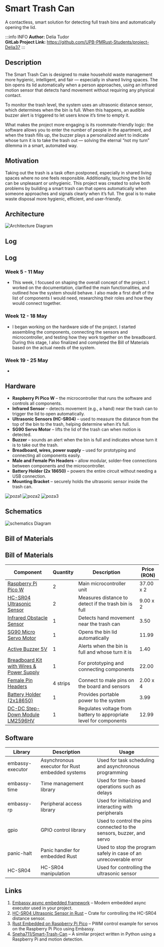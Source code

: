 # Smart Trash Can

A contactless, smart solution for detecting full trash bins and automatically opening the lid.

:::info INFO
**Author:** Delia Tudor \
**GitLab Project Link:** https://github.com/UPB-PMRust-Students/proiect-Delia37
:::


## Description

The Smart Trash Can is designed to make household waste management more hygienic, intelligent, and fair — especially in shared living spaces. The bin opens its lid automatically when a person approaches, using an infrared motion sensor that detects hand movement without requiring any physical contact.

To monitor the trash level, the system uses an ultrasonic distance sensor, which determines when the bin is full. When this happens, an audible buzzer alert is triggered to let users know it’s time to empty it.

What makes the project more engaging is its roommate-friendly logic: the software allows you to enter the number of people in the apartment, and when the trash fills up, the buzzer plays a personalized alert to indicate whose turn it is to take the trash out — solving the eternal “not my turn” dilemma in a smart, automated way.

## Motivation

Taking out the trash is a task often postponed, especially in shared living spaces where no one feels responsible. Additionally, touching the bin lid can be unpleasant or unhygienic. This project was created to solve both problems by building a smart trash can that opens automatically when someone approaches and signals clearly when it’s full. The goal is to make waste disposal more hygienic, efficient, and user-friendly.

## Architecture

 ![Architecture Diagram](./arhitectura1.webp) <!-- replace with the correct path if needed -->

## Log

## Log

### Week 5 - 11 May
- This week, I focused on shaping the overall concept of the project. I worked on the documentation, clarified the main functionalities, and outlined how the system should behave. I also made a first draft of the list of components I would need, researching their roles and how they would connect together.

### Week 12 - 18 May
- I began working on the hardware side of the project. I started assembling the components, connecting the sensors and microcontroller, and testing how they work together on the breadboard. During this stage, I also finalized and completed the Bill of Materials based on the actual needs of the system.

### Week 19 - 25 May
- 

## Hardware

- **Raspberry Pi Pico W** – the microcontroller that runs the software and controls all components.
- **Infrared Sensor** – detects movement (e.g., a hand) near the trash can to trigger the lid to open automatically.
- **Ultrasonic Sensors (HC-SR04)** – used to measure the distance from the top of the bin to the trash, helping determine when it’s full.
- **SG90 Servo Motor** – lifts the lid of the trash can when motion is detected.
- **Buzzer** – sounds an alert when the bin is full and indicates whose turn it is to take out the trash.
- **Breadboard, wires, power supply** – used for prototyping and connecting all components easily.
- **Male and Female Pin Headers** – allow modular, solder-free connections between components and the microcontroller.
- **Battery Holder (2x 18650)** – powers the entire circuit without needing a USB connection.
- **Mounting Bracket** – securely holds the ultrasonic sensor inside the trash can.

![poza1](./poza1.webp)
![poza2](./poza2.webp)
![poza3](./poza3.webp)

## Schematics
![schematics Diagram](./schematic.webp) <!-- replace with the correct path if needed -->

## Bill of Materials
## Bill of Materials

| Component | Quantity | Description | Price (RON) |
|----------|----------|-------------|-------------|
| [Raspberry Pi Pico W](https://www.optimusdigital.ro/ro/placi-raspberry-pi/13327-raspberry-pi-pico-2-w.html) | 2 | Main microcontroller unit | 37.00 x 2 |
| [HC-SR04 Ultrasonic Sensor](https://www.optimusdigital.ro/ro/senzori-senzori-ultrasonici/2328-senzor-ultrasonic-de-distana-hc-sr04-compatibil-33-v-i-5-v.html) | 2 | Measures distance to detect if the trash bin is full | 9.00 x 2 |
| [Infrared Obstacle Sensor](https://www.optimusdigital.ro/ro/senzori-senzori-optici/4514-senzor-infrarosu-de-obstacole.html) | 1 | Detects hand movement near the trash can | 3.50 |
| [SG90 Micro Servo Motor](https://www.optimusdigital.ro/ro/motoare-servomotoare/2261-micro-servo-motor-sg90-180.html) | 1 | Opens the bin lid automatically | 11.99 |
| [Active Buzzer 5V](https://www.optimusdigital.ro/en/buzzers/633-buzzer-activ-de-5-v.html) | 1 | Alerts when the bin is full and whose turn it is | 1.40 |
| [Breadboard Kit with Wires & Power Supply](https://www.optimusdigital.ro/ro/kituri/2222-kit-breadboard-hq-830-p.html) | 1 | For prototyping and connecting components | 22.00 |
| [Female Pin Headers](https://www.optimusdigital.ro/ro/componente-electronice-headere-de-pini/4166-header-de-pini-mama-20p-254-mm.html) | 4 strips | Connect to male pins on the board and sensors | 2.00 x 4 |
| [Battery Holder (2x18650)](https://www.optimusdigital.ro/ro/suporturi-de-baterii/941-suport-de-baterii-2-x-18650.html) | 1 | Provides portable power to the system | 3.99 |
| [DC-DC Step-Down Module LM2596HV](https://www.optimusdigital.ro/ro/surse-coboratoare-reglabile/1108-modul-dc-dc-step-down-lm2596hv.html) | 1 | Regulates voltage from battery to appropriate level for components | 12.99 |


<!-- **Estimated Total:** ~168.00 RON -->

## Software

| Library           | Description                            | Usage                                                                 |
|-------------------|----------------------------------------|-----------------------------------------------------------------------|
| embassy-executor  | Asynchronous executor for Rust embedded systems | Used for task scheduling and asynchronous programming        |
| embassy-time      | Time management library                | Used for time-based operations such as delays                         |
| embassy-rp        | Peripheral access library              | Used for initializing and interacting with peripherals                |
| gpio              | GPIO control library                   | Used to control the pins connected to the sensors, buzzer, and servo |
| panic-halt        | Panic handler for embedded Rust        | Used to stop the program safely in case of an unrecoverable error     |
| HC-SR04           | HC-SR04 manipulation                   | Used for controlling the ultrasonic sensor                            |

## Links

1. [Embassy async embedded framework](https://embassy.dev/) – Modern embedded async executor used in your project.
2. [HC-SR04 Ultrasonic Sensor in Rust](https://crates.io/crates/hc-sr04) – Crate for controlling the HC-SR04 distance sensor.
3. [Rust Embedded on Raspberry Pi Pico](https://github.com/embassy-rs/embassy/blob/main/examples/rp/src/bin/pwm.rs) – PWM control example for servos on the Raspberry Pi Pico using Embassy.
4. [Sneha711/Smart-Trash-Can](https://github.com/Sneha711/Smart-Trash-Can) – A similar project written in Python using a Raspberry Pi and motion detection.

